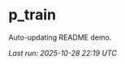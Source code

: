 # p_train

Auto-updating README demo.

<!--START_SECTION:status-->
_Last run: 2025-10-28 22:19 UTC_
<!--END_SECTION:status-->

































































































































































































































































































































































































































































































































































































































































































































































































































































































































































































































































































































































































































































































































































































































































































































































































































